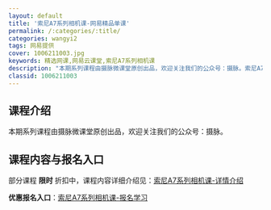 ```yaml
---
layout: default
title: '索尼A7系列相机课-网易精品单课'
permalink: /:categories/:title/
categories: wangyi2
tags: 网易提供
cover: 1006211003.jpg
keywords: 精选网课,网易云课堂,索尼A7系列相机课
description: "本期系列课程由摄脉微课堂原创出品，欢迎关注我们的公众号：摄脉。索尼A7系列相机课"
classid: 1006211003
---
```


## 课程介绍

本期系列课程由摄脉微课堂原创出品，欢迎关注我们的公众号：摄脉。

## 课程内容与报名入口

部分课程 **限时** 折扣中，课程内容详细介绍见：[索尼A7系列相机课-详情介绍](https://study.163.com/course/introduction/1006211003.htm?share=1&shareId=1025206652&utm_campaign=share&utm_medium=iphoneShare&utm_source=&utm_u=1025206652)

**优惠报名入口**：[索尼A7系列相机课-报名学习](https://study.163.com/course/introduction/1006211003.htm?share=1&shareId=1025206652&utm_campaign=share&utm_medium=iphoneShare&utm_source=&utm_u=1025206652)

